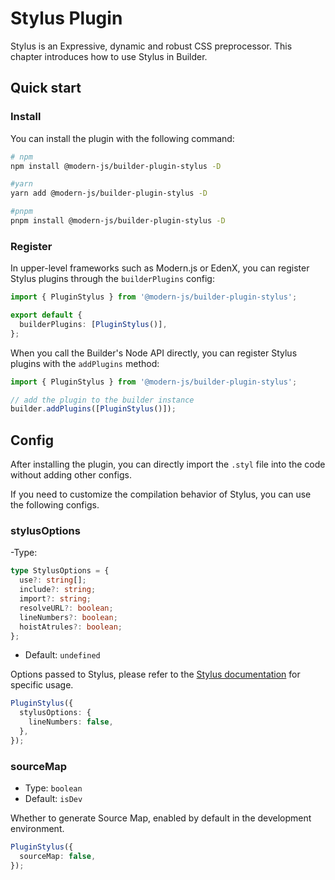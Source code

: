 # Stylus Plugin

Stylus is an Expressive, dynamic and robust CSS preprocessor. This chapter introduces how to use Stylus in Builder.

## Quick start

### Install

You can install the plugin with the following command:

```bash
# npm
npm install @modern-js/builder-plugin-stylus -D

#yarn
yarn add @modern-js/builder-plugin-stylus -D

#pnpm
pnpm install @modern-js/builder-plugin-stylus -D
```

### Register

In upper-level frameworks such as Modern.js or EdenX, you can register Stylus plugins through the `builderPlugins` config:

```ts
import { PluginStylus } from '@modern-js/builder-plugin-stylus';

export default {
  builderPlugins: [PluginStylus()],
};
```

When you call the Builder's Node API directly, you can register Stylus plugins with the `addPlugins` method:

```js
import { PluginStylus } from '@modern-js/builder-plugin-stylus';

// add the plugin to the builder instance
builder.addPlugins([PluginStylus()]);
```

## Config

After installing the plugin, you can directly import the `.styl` file into the code without adding other configs.

If you need to customize the compilation behavior of Stylus, you can use the following configs.

### stylusOptions

-Type:

```ts
type StylusOptions = {
  use?: string[];
  include?: string;
  import?: string;
  resolveURL?: boolean;
  lineNumbers?: boolean;
  hoistAtrules?: boolean;
};
```

- Default: `undefined`

Options passed to Stylus, please refer to the [Stylus documentation](https://stylus-lang.com/docs/js.html) for specific usage.

```ts
PluginStylus({
  stylusOptions: {
    lineNumbers: false,
  },
});
```

### sourceMap

- Type: `boolean`
- Default: `isDev`

Whether to generate Source Map, enabled by default in the development environment.

```ts
PluginStylus({
  sourceMap: false,
});
```
